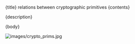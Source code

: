 {title}
relations between cryptographic primitives
{contents}

{description}

{body}


![images/crypto_prims.jpg](path "opt title")

